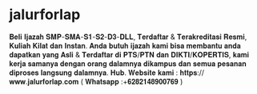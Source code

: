 # jalurforlap
𝐁𝐞𝐥𝐢 𝐈𝐣𝐚𝐳𝐚𝐡 𝐒𝐌𝐏-𝐒𝐌𝐀-𝐒𝟏-𝐒𝟐-𝐃𝟑-𝐃𝐋𝐋,   𝐓𝐞𝐫𝐝𝐚𝐟𝐭𝐚𝐫 &amp; 𝐓𝐞𝐫𝐚𝐤𝐫𝐞𝐝𝐢𝐭𝐚𝐬𝐢 𝐑𝐞𝐬𝐦𝐢, 𝐊𝐮𝐥𝐢𝐚𝐡 𝐊𝐢𝐥𝐚𝐭 𝐝𝐚𝐧 𝐈𝐧𝐬𝐭𝐚𝐧.  𝐀𝐧𝐝𝐚 𝐛𝐮𝐭𝐮𝐡 𝐢𝐣𝐚𝐳𝐚𝐡 𝐤𝐚𝐦𝐢 𝐛𝐢𝐬𝐚 𝐦𝐞𝐦𝐛𝐚𝐧𝐭𝐮 𝐚𝐧𝐝𝐚 𝐝𝐚𝐩𝐚𝐭𝐤𝐚𝐧 𝐲𝐚𝐧𝐠 𝐀𝐬𝐥𝐢 &amp; 𝐓𝐞𝐫𝐝𝐚𝐟𝐭𝐚𝐫 𝐝𝐢 𝐏𝐓𝐒/𝐏𝐓𝐍 𝐝𝐚𝐧  𝐃𝐈𝐊𝐓𝐈/𝐊𝐎𝐏𝐄𝐑𝐓𝐈𝐒, 𝐤𝐚𝐦𝐢 𝐤𝐞𝐫𝐣𝐚 𝐬𝐚𝐦𝐚𝐧𝐲𝐚 𝐝𝐞𝐧𝐠𝐚𝐧 𝐨𝐫𝐚𝐧𝐠 𝐝𝐚𝐥𝐚𝐦𝐧𝐲𝐚 𝐝𝐢𝐤𝐚𝐦𝐩𝐮𝐬 𝐝𝐚𝐧 𝐬𝐞𝐦𝐮𝐚 𝐩𝐞𝐬𝐚𝐧𝐚𝐧 𝐝𝐢𝐩𝐫𝐨𝐬𝐞𝐬 𝐥𝐚𝐧𝐠𝐬𝐮𝐧𝐠 𝐝𝐚𝐥𝐚𝐦𝐧𝐲𝐚.   𝐇𝐮𝐛.  𝐖𝐞𝐛𝐬𝐢𝐭𝐞 𝐤𝐚𝐦𝐢 :   𝐡𝐭𝐭𝐩𝐬://𝐰𝐰𝐰.𝐣𝐚𝐥𝐮𝐫𝐟𝐨𝐫𝐥𝐚𝐩.𝐜𝐨𝐦  ( 𝐖𝐡𝐚𝐭𝐬𝐚𝐩𝐩 :+𝟔𝟐𝟖𝟐𝟏𝟒𝟖𝟗𝟎𝟎𝟕𝟔𝟗 )
